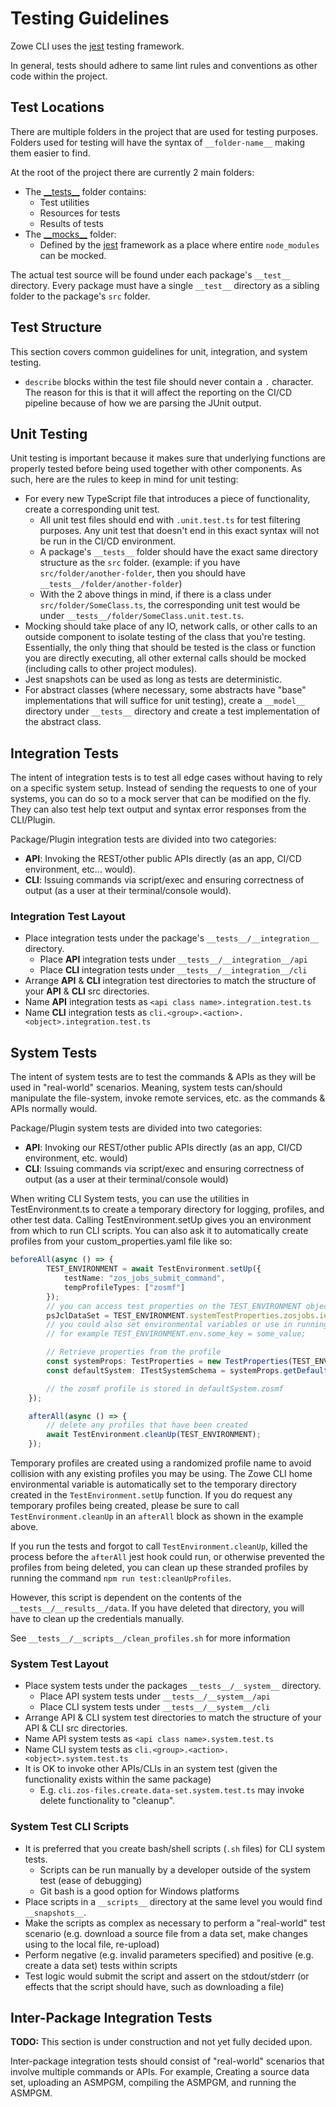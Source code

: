 # Testing Guidelines

Zowe CLI uses the [jest](https://jestjs.io/) testing framework.

In general, tests should adhere to same lint rules and conventions as other code within the project.

## Test Locations

There are multiple folders in the project that are used for testing purposes. Folders used for testing will have the syntax of `__folder-name__` making them easier to find.

At the root of the project there are currently 2 main folders:

- The [\_\_tests\_\_](../__tests__) folder contains:
  - Test utilities
  - Resources for tests
  - Results of tests
- The [\_\_mocks\_\_](../__mocks__) folder:
  - Defined by the [jest] framework as a place where entire `node_modules` can be mocked.

The actual test source will be found under each package's `__test__` directory. Every package must have a single `__test__` directory as a sibling folder to the package's `src` folder.

## Test Structure

This section covers common guidelines for unit, integration, and system testing.

- `describe` blocks within the test file should never contain a `.` character. The reason for this is that it will affect the reporting on the CI/CD pipeline because of how we are parsing the JUnit output.

## Unit Testing

Unit testing is important because it makes sure that underlying functions are properly tested before being used together with other components. As such, here are the rules to keep in mind for unit testing:

- For every new TypeScript file that introduces a piece of functionality, create a corresponding unit test.
  - All unit test files should end with `.unit.test.ts` for test filtering purposes. Any unit test that doesn't end in this exact syntax will not be run in the CI/CD environment.
  - A package's `__tests__` folder should have the exact same directory structure as the `src` folder. (example: if you have `src/folder/another-folder`, then you should have `__tests__/folder/another-folder`)
  - With the 2 above things in mind, if there is a class under `src/folder/SomeClass.ts`, the corresponding unit test would be under `__tests__/folder/SomeClass.unit.test.ts`.
- Mocking should take place of any IO, network calls, or other calls to an outside component to isolate testing of the class that you're testing. Essentially, the only thing that should be tested is the class or function you are directly executing, all other external calls should be mocked (including calls to other project modules).
- Jest snapshots can be used as long as tests are deterministic.
- For abstract classes (where necessary, some abstracts have "base" implementations that will suffice for unit testing), create a `__model__` directory under `__tests__` directory and create a test implementation of the abstract class.

## Integration Tests

The intent of integration tests is to test all edge cases without having to rely on a specific system setup. Instead of sending the requests to one of your systems, you can do so to a mock server that can be modified on the fly. They can also test help text output and syntax error responses from the CLI/Plugin.

Package/Plugin integration tests are divided into two categories:
- **API**: Invoking the REST/other public APIs directly (as an app, CI/CD environment, etc... would).
- **CLI**: Issuing commands via script/exec and ensuring correctness of output (as a user at their terminal/console would).

### Integration Test Layout
- Place integration tests under the package's `__tests__/__integration__` directory. 
  - Place **API** integration tests under `__tests__/__integration__/api`
  - Place **CLI** integration tests under `__tests__/__integration__/cli`
- Arrange **API** & **CLI** integration test directories to match the structure of your **API** & **CLI** src directories.
- Name **API** integration tests as `<api class name>.integration.test.ts`
- Name **CLI** integration tests as `cli.<group>.<action>.<object>.integration.test.ts`

## System Tests

The intent of system tests are to test the commands & APIs as they will be used in "real-world" scenarios. Meaning, system tests can/should manipulate the file-system, invoke remote services, etc. as the commands & APIs normally would. 

Package/Plugin system tests are divided into two categories:
- **API**: Invoking our REST/other public APIs directly (as an app, CI/CD environment, etc. would)
- **CLI**: Issuing commands via script/exec and ensuring correctness of output (as a user at their terminal/console would)

When writing CLI System tests, you can use the utilities in TestEnvironment.ts to create a temporary directory for logging, profiles, and other test data. 
Calling TestEnvironment.setUp gives you an environment from which to run CLI scripts. You can also ask it to automatically create profiles from your custom_properties.yaml file like so: 

```typescript
beforeAll(async () => {
        TEST_ENVIRONMENT = await TestEnvironment.setUp({
            testName: "zos_jobs_submit_command",
            tempProfileTypes: ["zosmf"]
        });
        // you can access test properties on the TEST_ENVIRONMENT object
        psJclDataSet = TEST_ENVIRONMENT.systemTestProperties.zosjobs.iefbr14PSDataSet;
        // you could also set environmental variables or use in running cli scripts 
        // for example TEST_ENVIRONMENT.env.some_key = some_value;

        // Retrieve properties from the profile
        const systemProps: TestProperties = new TestProperties(TEST_ENVIRONMENT.systemTestProperties);
        const defaultSystem: ITestSystemSchema = systemProps.getDefaultSystem();

        // the zosmf profile is stored in defaultSystem.zosmf
    });

    afterAll(async () => {
        // delete any profiles that have been created 
        await TestEnvironment.cleanUp(TEST_ENVIRONMENT);
    }); 

```

Temporary profiles are created using a randomized profile name to avoid collision with any existing profiles you may be using. The Zowe CLI home environmental variable is automatically set to the temporary directory created in the `TestEnvironment.setUp` function. If you do request any temporary profiles being created, please be sure to call `TestEnvironment.cleanUp` in an `afterAll` block as shown in the example above.

If you run the tests and forgot to call `TestEnvironment.cleanUp`, killed the process before the `afterAll` jest hook could run, 
or otherwise prevented the profiles from being deleted, you can clean up these stranded profiles by running the command `npm run test:cleanUpProfiles`.

However, this script is dependent on the contents of the `__tests__/__results__/data`. If you have deleted that directory, you will have to clean up the credentials manually.

See `__tests__/__scripts__/clean_profiles.sh` for more information


### System Test Layout
- Place system tests under the packages `__tests__/__system__` directory. 
  - Place API system tests under `__tests__/__system__/api`
  - Place CLI system tests under `__tests__/__system__/cli`
- Arrange API & CLI system test directories to match the structure of your API & CLI src directories.
- Name API system tests as `<api class name>.system.test.ts`
- Name CLI system tests as `cli.<group>.<action>.<object>.system.test.ts`
- It is OK to invoke other APIs/CLIs in an system test (given the functionality exists within the same package)
  - E.g. `cli.zos-files.create.data-set.system.test.ts` may invoke delete functionality to "cleanup". 
  
### System Test CLI Scripts
- It is preferred that you create bash/shell scripts (`.sh` files) for CLI system tests. 
  - Scripts can be run manually by a developer outside of the system test (ease of debugging) 
  - Git bash is a good option for Windows platforms
- Place scripts in a `__scripts__` directory at the same level you would find `__snapshots__`.
- Make the scripts as complex as necessary to perform a "real-world" test scenario (e.g. download a source file from a data set, make changes using to the local file, re-upload)
- Perform negative (e.g. invalid parameters specified) and positive (e.g. create a data set) tests within scripts
- Test logic would submit the script and assert on the stdout/stderr (or effects that the script should have, such as downloading a file)

## Inter-Package Integration Tests
**TODO:** This section is under construction and not yet fully decided upon.

Inter-package integration tests should consist of "real-world" scenarios that involve multiple commands or APIs. For example, Creating a source data set, uploading an ASMPGM, compiling the ASMPGM, and running the ASMPGM.

[jest]: https://facebook.github.io/jest/
[Integration Tests]: ./PackagesAndPluginGuidelines.md#integration-tests
[PackagesAndPluginGuidelines.md]: ./PackagesAndPluginGuidelines.md
